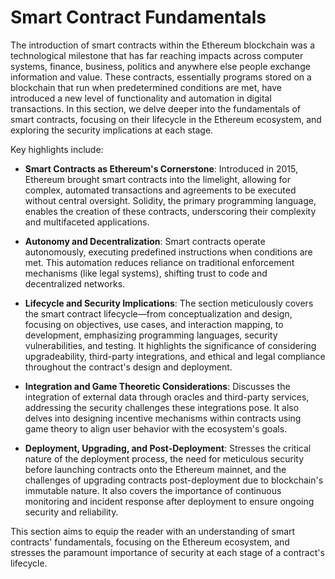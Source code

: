 # Smart Contract Fundamentals

The introduction of smart contracts within the Ethereum blockchain was a technological milestone that has far reaching impacts across computer systems, finance, business, politics and anywhere else people exchange information and value. These contracts, essentially programs stored on a blockchain that run when predetermined conditions are met, have introduced a new level of functionality and automation in digital transactions. In this section, we delve deeper into the fundamentals of smart contracts, focusing on their lifecycle in the Ethereum ecosystem, and exploring the security implications at each stage.

Key highlights include:

- **Smart Contracts as Ethereum's Cornerstone**: Introduced in 2015, Ethereum brought smart contracts into the limelight, allowing for complex, automated transactions and agreements to be executed without central oversight. Solidity, the primary programming language, enables the creation of these contracts, underscoring their complexity and multifaceted applications.

- **Autonomy and Decentralization**: Smart contracts operate autonomously, executing predefined instructions when conditions are met. This automation reduces reliance on traditional enforcement mechanisms (like legal systems), shifting trust to code and decentralized networks.

- **Lifecycle and Security Implications**: The section meticulously covers the smart contract lifecycle—from conceptualization and design, focusing on objectives, use cases, and interaction mapping, to development, emphasizing programming languages, security vulnerabilities, and testing. It highlights the significance of considering upgradeability, third-party integrations, and ethical and legal compliance throughout the contract's design and deployment.

- **Integration and Game Theoretic Considerations**: Discusses the integration of external data through oracles and third-party services, addressing the security challenges these integrations pose. It also delves into designing incentive mechanisms within contracts using game theory to align user behavior with the ecosystem's goals.

- **Deployment, Upgrading, and Post-Deployment**: Stresses the critical nature of the deployment process, the need for meticulous security before launching contracts onto the Ethereum mainnet, and the challenges of upgrading contracts post-deployment due to blockchain's immutable nature. It also covers the importance of continuous monitoring and incident response after deployment to ensure ongoing security and reliability.

This section aims to equip the reader with an understanding of smart contracts' fundamentals, focusing on the Ethereum ecosystem, and stresses the paramount importance of security at each stage of a contract's lifecycle.